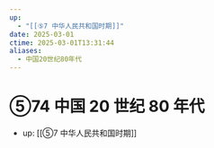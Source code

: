 ```yaml
---
up:
  - "[[⑤7 中华人民共和国时期]]"
date: 2025-03-01
ctime: 2025-03-01T13:31:44
aliases:
  - 中国20世纪80年代
---
```


# ⑤74 中国 20 世纪 80 年代

- up: [[⑤7 中华人民共和国时期]]
